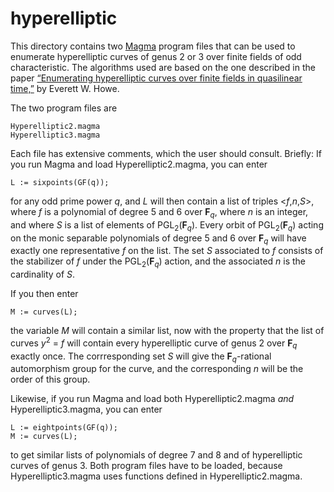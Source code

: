 # hyperelliptic

This directory contains two [Magma](http://magma.maths.usyd.edu.au/magma/) program files that can be used to enumerate
hyperelliptic curves of genus 2 or 3 over finite fields of odd characteristic. The algorithms used are based on the
one described in the paper [&ldquo;Enumerating hyperelliptic curves over finite fields in quasilinear time,&rdquo;](https://doi.org/10.48550/arXiv.2401.15255)
by Everett W. Howe.

The two program files are

    Hyperelliptic2.magma
    Hyperelliptic3.magma

Each file has extensive comments, which the user should consult. Briefly: If you run Magma and load Hyperelliptic2.magma, you can enter

    L := sixpoints(GF(q));

for any odd prime power *q*, and *L* will then contain a list of triples <*f*,*n*,*S*>, where *f* is a polynomial of degree 5 and 6 over __F__<sub>*q*</sub>, 
where *n* is an integer, and where *S* is a list of elements of PGL<sub>2</sub>(__F__<sub>*q*</sub>). Every orbit of PGL<sub>2</sub>(__F__<sub>*q*</sub>) acting on
the monic separable polynomials of degree 5 and 6 over __F__<sub>*q*</sub> will have exactly one representative *f* on the list. The set *S* associated to *f* consists of
the stabilizer of *f* under the PGL<sub>2</sub>(__F__<sub>*q*</sub>) action, and the associated *n* is the cardinality of *S*.

If you then enter

    M := curves(L);

the variable *M* will contain a similar list, now with the property that the list of curves *y*<sup>2</sup> = *f* will contain every hyperelliptic curve of genus 2 
over __F__<sub>*q*</sub>  exactly once. The corrresponding set *S* will give the __F__<sub>*q*</sub>-rational automorphism group for the curve, and the corresponding *n* will be the order of this group.

Likewise, if you run Magma and load both Hyperelliptic2.magma *and* Hyperelliptic3.magma, you can enter

    L := eightpoints(GF(q));
    M := curves(L);

to get similar lists of polynomials of degree 7 and 8 and of hyperelliptic curves of genus 3. Both program files have to be loaded, because  Hyperelliptic3.magma uses
functions defined in Hyperelliptic2.magma.
